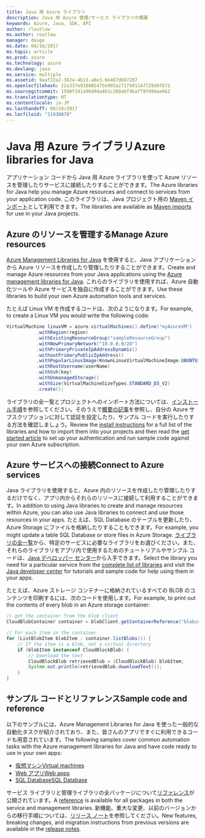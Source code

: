 ```yaml
---
title: Java 用 Azure ライブラリ
description: Java 用 Azure 管理/サービス ライブラリの概要
keywords: Azure, Java, SDK, API
author: rloutlaw
ms.author: routlaw
manager: douge
ms.date: 04/16/2017
ms.topic: article
ms.prod: azure
ms.technology: azure
ms.devlang: java
ms.service: multiple
ms.assetid: 9aaf22a2-382a-4b13-a8e3-0e467d607207
ms.openlocfilehash: 22a337e928085475e905a271f991147729d97671
ms.sourcegitcommit: 1500f341a96d9da461c288abf4baf79f494ae662
ms.translationtype: HT
ms.contentlocale: ja-JP
ms.lasthandoff: 08/28/2017
ms.locfileid: "21930878"
---
```

# <a name="azure-libraries-for-java"></a><span data-ttu-id="277a0-104">Java 用 Azure ライブラリ</span><span class="sxs-lookup"><span data-stu-id="277a0-104">Azure libraries for Java</span></span>

<span data-ttu-id="277a0-105">アプリケーション コードから Java 用 Azure ライブラリを使って Azure リソースを管理したりサービスに接続したりすることができます。</span><span class="sxs-lookup"><span data-stu-id="277a0-105">The Azure libraries for Java help you manage Azure resources and connect to services from your application code.</span></span> <span data-ttu-id="277a0-106">このライブラリは、Java プロジェクト用の [Maven インポート](java-sdk-azure-install.md)として利用できます。</span><span class="sxs-lookup"><span data-stu-id="277a0-106">The libraries are available as [Maven imports](java-sdk-azure-install.md) for use in your Java projects.</span></span> 

## <a name="manage-azure-resources"></a><span data-ttu-id="277a0-107">Azure のリソースを管理する</span><span class="sxs-lookup"><span data-stu-id="277a0-107">Manage Azure resources</span></span>

<span data-ttu-id="277a0-108">[Azure Management Libraries for Java](java-sdk-azure-get-started.md) を使用すると、Java アプリケーションから Azure リソースを作成したり管理したりすることができます。</span><span class="sxs-lookup"><span data-stu-id="277a0-108">Create and manage Azure resources from your Java applications using the [Azure management libraries for Java](java-sdk-azure-get-started.md).</span></span> <span data-ttu-id="277a0-109">これらのライブラリを使用すれば、Azure 自動化ツールや Azure サービスを独自に作成することができます。</span><span class="sxs-lookup"><span data-stu-id="277a0-109">Use these libraries to build your own Azure automation tools and services.</span></span> 

<span data-ttu-id="277a0-110">たとえば Linux VM を作成するコードは、次のようになります。</span><span class="sxs-lookup"><span data-stu-id="277a0-110">For example, to create a Linux VM you would write the following code:</span></span>

```java
VirtualMachine linuxVM = azure.virtualMachines().define("myAzureVM")
           .withRegion(region)
           .withExistingResourceGroup("sampleResourceGroup")
           .withNewPrimaryNetwork("10.0.0.0/28")
           .withPrimaryPrivateIpAddressDynamic()
           .withoutPrimaryPublicIpAddress()
           .withPopularLinuxImage(KnownLinuxVirtualMachineImage.UBUNTU_SERVER_16_04_LTS)
           .withRootUsername(userName)
           .withSsh(key)
           .withUnmanagedStorage()
           .withSize(VirtualMachineSizeTypes.STANDARD_D3_V2)
           .create();
 ```

<span data-ttu-id="277a0-111">ライブラリの全一覧とプロジェクトへのインポート方法については、[インストール手順](java-sdk-azure-install.md)を参照してください。そのうえで[概要の記事](java-sdk-azure-get-started.md)を参照し、自分の Azure サブスクリプションに対して認証を設定したり、サンプル コードを実行したりする方法を確認しましょう。</span><span class="sxs-lookup"><span data-stu-id="277a0-111">Review the [install instructions](java-sdk-azure-install.md) for a full list of the libraries and how to import them into your projects and then read the [get started article](java-sdk-azure-get-started.md) to set up your authentication and run sample code against your own Azure subscription.</span></span> 

## <a name="connect-to-azure-services"></a><span data-ttu-id="277a0-112">Azure サービスへの接続</span><span class="sxs-lookup"><span data-stu-id="277a0-112">Connect to Azure services</span></span>

<span data-ttu-id="277a0-113">Java ライブラリを使用すると、Azure 内のリソースを作成したり管理したりするだけでなく、アプリ内からそれらのリソースに接続して利用することができます。</span><span class="sxs-lookup"><span data-stu-id="277a0-113">In addition to using Java libraries to create and manage resources within Azure, you can also use Java libraries to connect  and use those resources in your apps.</span></span> <span data-ttu-id="277a0-114">たとえば、SQL Database のテーブルを更新したり、Azure Storage にファイルを格納したりすることもできます。</span><span class="sxs-lookup"><span data-stu-id="277a0-114">For example, you might update a table SQL Database or store files in Azure Storage.</span></span> <span data-ttu-id="277a0-115">[ライブラリの全一覧](java-sdk-azure-install.md)から、特定のサービスに必要なライブラリをお選びください。また、それらのライブラリをアプリ内で使用するためのチュートリアルやサンプル コードは、[Java デベロッパー センター](https://azure.microsoft.com/develop/java/)から入手できます。</span><span class="sxs-lookup"><span data-stu-id="277a0-115">Select the library you need for a particular service from the [complete list of libraries](java-sdk-azure-install.md) and visit the [Java developer center](https://azure.microsoft.com/develop/java/) for tutorials and sample code for help using them in your apps.</span></span>

<span data-ttu-id="277a0-116">たとえば、Azure ストレージ コンテナーに格納されているすべての BLOB のコンテンツを印刷するには、次のコードを使用します。</span><span class="sxs-lookup"><span data-stu-id="277a0-116">For example, to print out the contents of every blob in an Azure storage container:</span></span>

```java
// get the container from the blob client
CloudBlobContainer container = blobClient.getContainerReference("blobcontainer");

// For each item in the container
for (ListBlobItem blobItem : container.listBlobs()) {
    // If the item is a blob, not a virtual directory
    if (blobItem instanceof CloudBlockBlob) {
        // Download the text
        CloudBlockBlob retrievedBlob = (CloudBlockBlob) blobItem;
        System.out.println(retrievedBlob.downloadText());
    }
}
```

## <a name="sample-code-and-reference"></a><span data-ttu-id="277a0-117">サンプル コードとリファレンス</span><span class="sxs-lookup"><span data-stu-id="277a0-117">Sample code and reference</span></span>

<span data-ttu-id="277a0-118">以下のサンプルには、Azure Management Libraries for Java を使った一般的な自動化タスクが紹介されており、また、皆さんのアプリですぐに利用できるコードも用意されています。</span><span class="sxs-lookup"><span data-stu-id="277a0-118">The following samples cover common automation tasks with the Azure management libraries for Java and have code ready to use in your own apps:</span></span>

- [<span data-ttu-id="277a0-119">仮想マシン</span><span class="sxs-lookup"><span data-stu-id="277a0-119">Virtual machines</span></span>](java-sdk-azure-virtual-machine-samples.md)
- [<span data-ttu-id="277a0-120">Web アプリ</span><span class="sxs-lookup"><span data-stu-id="277a0-120">Web apps</span></span>](java-sdk-azure-web-apps-samples.md)
- [<span data-ttu-id="277a0-121">SQL Database</span><span class="sxs-lookup"><span data-stu-id="277a0-121">SQL Database</span></span>](java-sdk-azure-sql-database-samples.md)
   
<span data-ttu-id="277a0-122">サービス ライブラリと管理ライブラリの全パッケージについて[リファレンス](https://docs.microsoft.com/java/api)が公開されています。</span><span class="sxs-lookup"><span data-stu-id="277a0-122">A [reference](https://docs.microsoft.com/java/api) is available for all packages in both the service and management libraries.</span></span> <span data-ttu-id="277a0-123">新機能、重大な変更、以前のバージョンからの移行手順については、[リリース ノート](java-sdk-azure-release-notes.md)を参照してください。</span><span class="sxs-lookup"><span data-stu-id="277a0-123">New features, breaking changes, and migration instructions from previous versions are available in the [release notes](java-sdk-azure-release-notes.md).</span></span>